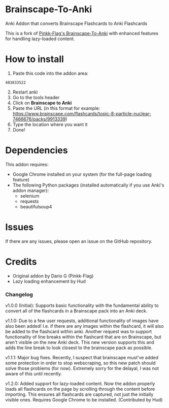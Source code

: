 # Brainscape-To-Anki
Anki Addon that converts Brainscape Flashcards to Anki Flashcards

This is a fork of [Pinkk-Flag's Brainscape-To-Anki](https://github.com/Pinkk-Flag/Brainscape-To-Anki) with enhanced features for handling lazy-loaded content.

# How to install

1. Paste this code into the addon area:
```
403833522
```
2. Restart anki
3. Go to the tools header
4. Click on **Brainscape to Anki**
5. Paste the URL (in this format for example: https://www.brainscape.com/flashcards/topic-8-particle-nuclear-7466676/packs/9913339)
6. Type the location where you want it
7. Done!

# Dependencies
This addon requires:
- Google Chrome installed on your system (for the full-page loading feature)
- The following Python packages (installed automatically if you use Anki's addon manager):
  - selenium
  - requests
  - beautifulsoup4

# Issues
If there are any issues, please open an issue on the GitHub repository.

# Credits
- Original addon by Dario G (Pinkk-Flag)
- Lazy loading enhancement by Hud

### Changelog

v1.0.0 (Initial): Supports basic functionality with the fundamental ability to convert all of the flashcards in a Brainscape pack into an Anki deck.

v1.1.0: Due to a few user requests, additional functionality of images have also been added! I.e. if there are any images within the flashcard, it will also be added to the flashcard within anki. Another request was to support functionality of line breaks within the flashcard that are on Brainscape, but aren't visible on the new Anki deck. This new version supports this and adds the line break to look closest to the brainscape pack as possible. 

v1.1.1: Major bug fixes. Recently, I suspect that brainscape must've added some protection in order to stop webscraping, so this new patch should solve those problems (for now). Extremely sorry for the delayal, I was not aware of this until recently.

v1.2.0: Added support for lazy-loaded content. Now the addon properly loads all flashcards on the page by scrolling through the content before importing. This ensures all flashcards are captured, not just the initially visible ones. Requires Google Chrome to be installed. (Contributed by Hud)
